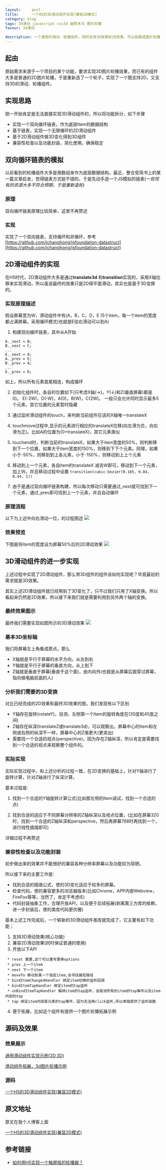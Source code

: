 ```yaml
---
layout:     post
title:      一个H5的3D滑动组件实现(兼容2D模式)
category: blog
tags: 3d滑动 javascript css3d 旋转木马 图片轮播
favour: 3d滑动

description: 一个通用的滑动、轮播组件，同时支持3D效果和2D效果。可以拓展成图片轮播，旋转木马，页面滑动等等
---
```


## 起由
原始需求来源于一个项目的某个功能，要求实现3D图片轮播效果，而已有的组件大多是普通的2D图片轮播，于是重新造了一个轮子，实现了一个既支持2D，又支持3D的滑动、轮播组件。

## 实现思路
刚一开始肯定是无法直接实现3D滑动组件的，所以将功能拆分，如下步骤

* 实现一个双向循环链表，作为底层Item的数据结构
* 基于链表，实现一个无限循环的2D滑动组件
* 基于2D滑动组件做3D变化得到3D组件
* 兼容性检查以及功能封装，简化使用，确保稳定

## 双向循环链表的模拟
以前看到的轮播组件大多是用数组来作为底层数据结构，最近，整合受简书上的某一篇文章启发，觉得链表方式挺不错的，于是先动手造一个JS模拟的链表(*一些现有的资源大多不符合预期，于是重新造轮*)

### 原理
双向循环链表原理比较简单，这里不再赘述

### 实现
实现了一个双向链表，支持循环和非循环，参考 [https://github.com/jchanghong/jsfoundation-datastruct](https://github.com/jchanghong/jsfoundation-datastruct)


## 2D滑动组件的实现
在H5时代，2D滑动组件大多是通过**translate3d** 和**transition**实现的，采用X轴位移来实现滑动，所以虽说最终的效果只是2D得平面滑动，其实也是基于3D变换的。


### 实现原理描述
假设屏幕宽为W，滑动组件中有(A，B，C，D，E )5个item，每一个item的宽度都占满屏幕。采用循环模式(也就是E往右滑动可以到A)

1. 构建双向循环链表，其中从A开始

```
A._next = B;
B._next = C;
...
E._next = A;
A._prev = E;
B._prev = A;
...
E._prev = D;
```
如上，所以所有元素首尾相连，构成循环

2. 初始化组件时，各自的位置如下(只考虑X轴(→)，Y(↓)和Z(垂直屏幕)都是0)。
E(-2W)，D(-W)，A(0)，B(W)，C(2W)。
一般只会允许同时显示最多5个元素，其它位置的元素暂时隐藏

3. 通过监听滑动组件的touch，来判断当前组件应该的X轴唯一translateX

4. touchmove过程中,显示的元素进行相应的translateX位移(向左滑为负，向右滑为正)。比如A的位置为(0+translateX)，其它元素类似

5. touchend时，判断当前的translateX，如果大于item宽度的50%，则判断移到下一个位置，如果大于item宽度的150%，则移到下下个元素。同理，如果小于-50%，则移到到上各元素，小于-150%，则移动到上上个元素

6. 移动到上一个元素，各自item的translateX 减去W即可，移动到下一个元素，加上W。并且移动过程中设置 ```transition(cubic-bezier(0.165, 0.84, 0.44, 1))```

7. 由于是通过双向循环链表构建，所以每次移动只需要通过_next就可找到下一个元素，通过_prev即可找到上一个元素，并且自动循环

### 原理流程
以下为上述中向右滑动一位，的过程图述
![](https://jchanghong.github.io/jseffect-demo/staticresource/carrousel/demo_js_carrousel_3.png)

### 效果预览
下图是将item的宽度设为屏幕50%后的2D滑动效果
![](https://jchanghong.github.io/jseffect-demo/staticresource/carrousel/demo_js_carrousel_1.png)

## 3D滑动组件的进一步实现
上述过程中实现了2D滑动组件，那么带3D组件的组件该如何实现呢？毕竟最初的需求就是3D效果。

其实上述2D滑动组件就已经用到了3D变化了，只不过我们只用了X轴变换。所以看起来仍然是2D效果，所以接下来我们就是需要利用到另外两个轴的变换。

### 最终效果图示
最终我们需要实现如图所示的3D滑动效果
![](https://jchanghong.github.io/jseffect-demo/staticresource/carrousel/demo_js_carrousel_2.png)

### 基本3D坐标轴
我们将屏幕左上角看成原点。那么

* X轴就是平行于屏幕的水平方向，从左到右
* Y轴就是平行于屏幕的垂直方向，从上到下
* Z轴就是垂直于屏幕(垂直于这个面)，由内向外(也就是从屏幕后面穿过屏幕，指向做电脑前面的人)

### 分析我们需要的3D变换
对比已经完成的2D效果和最终3D效果的图，我们发现有以下区别

* Y轴存在旋转(rotateY)，目测，左侧第一个Item的旋转角度在(30度和45度之间)
* Z轴存在纵深(translateZ或translate3d)，可以观察出，屏幕中心的Item和左侧或右侧的纵深不一样，屏幕中心的Z值更大(更突出)
* 需要找一个合适的视点(perspective)，因为存在Z轴纵深，所以肯定是需要找到一个合适的视点来观察整个组件的。

### 实际实现
实际实现过程中，和上述分析的过程一致，在2D变换的基础上，针对Y轴进行了旋转计算，针对Z轴进行了纵深计算。

基本过程是:

1. 找到一个合适的Y轴旋转计算公式(比如那左侧的Item调试，找到一个合适的点)

2. 找到合适的适应于不同屏幕分辨率的Z轴纵深以及视点位置，(比如在屏幕320时，找到一个合适的Z轴纵深和perspective，然后再屏幕768时再找到一个，进行线性插值即可)

详细过程不再赘述

### 兼容性检查以及功能封装
初步做出来的效果并不能很好的兼容各种分辨率屏幕以及功能较为简陋。

所以接下来的主要工作是:

* 找到合适的插值公式，使的3D变化适应于较多的屏幕。
* 检查代码，使的兼容更多的浏览器版本(比如Chrome，APP内嵌Webview，FireFox等等，当然了，肯定不考虑IE)
* 代码封装抽象工作，合理开放API，以及便于后续拓展(剥离第三方库的依赖，进一步封装后，使的类库代码更优雅)

基本上述工作完成后，一个崭新的3D滑动组件类库就完成了，它主要有如下功能；

1. 支持3D滑动效果(核心功能)
2. 兼容2D滑动效果(同时保证普通的使用)
3. 开放以下API

```
 * reset 重置,这个可以重写更换options
 * prev 上一个item
 * next 下一个item
 * moveTo 移动到某一个指定item,会寻找最短路径
 * bindItemChangedHandler 绑定item切换的监听回调
 * bindItemTapHandler 绑定item的tap监听
 * unBindItemTapHandler 解绑item的tap监听，会取消所有的item的tap事件以及item内部的tap
 * tap 绑定item内部某元素的tap事件，因为无法用click监听,所以单独提供了监听函数
```

4. 便于拓展，比如这个组件有提供一个图片轮播拓展示例

## 源码及效果

### 效果展示
[通用滑动组件实现示例(2D,3D)](https://jchanghong.github.io/jseffect-demo/carrousel/demo_carrousel_index.html)

[滑动组件拓展，3d图片轮播示例](https://jchanghong.github.io/jseffect-demo/carrousel/demo_carrousel_gallerySlider.html)

### 源码
[一个H5的3D滑动组件实现(兼容2D模式)](https://github.com/jchanghong/jseffect-demo/tree/master/carrousel)

## 原文地址
原文在我个人博客上面

[一个H5的3D滑动组件实现(兼容2D模式)](https://jchanghong.github.io/2016/12/13/carrouselEffect.html)

## 参考链接

* [如何用H5实现一个触屏版的轮播器？](http://www.jianshu.com/p/abb0e3575c70)
